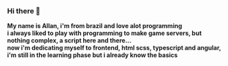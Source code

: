 ### Hi there 👋
<b>My name is Allan, i'm from brazil and love alot programming</br>
i always liked to play with programming to make game servers, but nothing complex, a script here and there...</br>
now i'm dedicating myself to frontend, html scss, typescript and angular, i'm still in the learning phase but i already know the basics</b>
<!--
**oblinez/oblinez** is a ✨ _special_ ✨ repository because its `README.md` (this file) appears on your GitHub profile.

Here are some ideas to get you started:

- 🔭 I’m currently working on ...
- 🌱 I’m currently learning ...
- 👯 I’m looking to collaborate on ...
- 🤔 I’m looking for help with ...
- 💬 Ask me about ...
- 📫 How to reach me: ...
- 😄 Pronouns: ...
- ⚡ Fun fact: ...
-->
